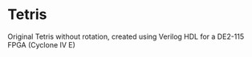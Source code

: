 # Tetris
Original Tetris without rotation, created using Verilog HDL for a DE2-115 FPGA (Cyclone IV E)
